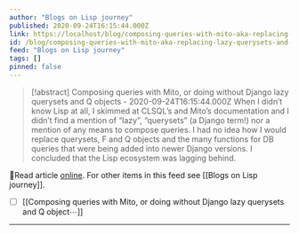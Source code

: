```yaml
---
author: "Blogs on Lisp journey"
published: 2020-09-24T16:15:44.000Z
link: https://localhost/blog/composing-queries-with-mito-aka-replacing-lazy-querysets-and-q-objects/
id: /blog/composing-queries-with-mito-aka-replacing-lazy-querysets-and-q-objects/
feed: "Blogs on Lisp journey"
tags: []
pinned: false
---
```

> [!abstract] Composing queries with Mito, or doing without Django lazy querysets and Q objects - 2020-09-24T16:15:44.000Z
> When I didn’t know Lisp at all, I skimmed at CLSQL’s and Mito’s documentation and I didn’t find a mention of “lazy”, “querysets” (a Django term!) nor a mention of any means to compose queries. I had no idea how I would replace querysets, F and Q objects and the many functions for DB queries that were being added into newer Django versions. I concluded that the Lisp ecosystem was lagging behind.

🔗Read article [online](https://localhost/blog/composing-queries-with-mito-aka-replacing-lazy-querysets-and-q-objects/). For other items in this feed see [[Blogs on Lisp journey]].

- [ ] [[Composing queries with Mito, or doing without Django lazy querysets and Q object⋯]]
- - -

